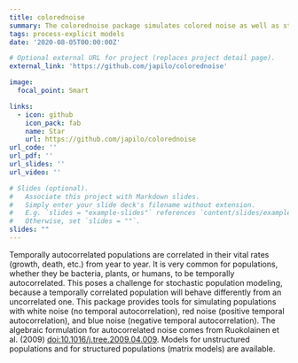 ```yaml
---
title: colorednoise
summary: The colorednoise package simulates colored noise as well as structured and unstructured population models with colored noise.
tags: process-explicit models
date: '2020-08-05T00:00:00Z'

# Optional external URL for project (replaces project detail page).
external_link: 'https://github.com/japilo/colorednoise'

image:
  focal_point: Smart

links:
  - icon: github
    icon_pack: fab
    name: Star
    url: https://github.com/japilo/colorednoise
url_code: ''
url_pdf: ''
url_slides: ''
url_video: ''

# Slides (optional).
#   Associate this project with Markdown slides.
#   Simply enter your slide deck's filename without extension.
#   E.g. `slides = "example-slides"` references `content/slides/example-slides.md`.
#   Otherwise, set `slides = ""`.
slides: ""
---
```


Temporally autocorrelated populations are correlated in their vital rates (growth, death, etc.) from year to year. It is very common for populations, whether they be bacteria, plants, or humans, to be temporally autocorrelated. This poses a challenge for stochastic population modeling, because a temporally correlated population will behave differently from an uncorrelated one. This package provides tools for simulating populations with white noise (no temporal autocorrelation), red noise (positive temporal autocorrelation), and blue noise (negative temporal autocorrelation). The algebraic formulation for autocorrelated noise comes from Ruokolainen et al. (2009) <doi:10.1016/j.tree.2009.04.009>. Models for unstructured populations and for structured populations (matrix models) are available.
